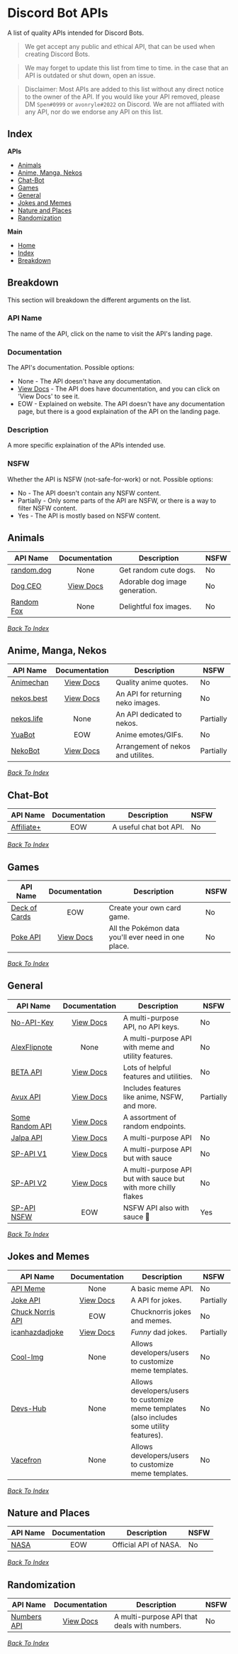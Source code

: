 # Discord Bot APIs
A list of quality APIs intended for Discord Bots.

> We get accept any public and ethical API, that can be used when creating Discord Bots.

> We may forget to update this list from time to time. in the case that an API is outdated or shut down, open an issue.
 
> Disclaimer: Most APIs are added to this list without any direct notice to the owner of the API. If you would like your API removed, please DM `Spen#0999` or `avonryle#2022` on Discord. We are not affliated with any API, nor do we endorse any API on this list.

## Index
**APIs**
- [Animals](#animals)
- [Anime, Manga, Nekos](#anime-manga-nekos)
- [Chat-Bot](#chat-bot)
- [Games](#games)
- [General](#general)
- [Jokes and Memes](#jokes-and-memes)
- [Nature and Places](#nature-and-places)
- [Randomization](#randomization)

**Main**
- [Home](#discord-bot-apis)
- [Index](#index)
- [Breakdown](#breakdown)

## Breakdown
This section will breakdown the different arguments on the list.

### API Name
The name of the API, click on the name to visit the API's landing page.

### Documentation
The API's documentation. Possible options:
- None - The API doesn't have any documentation.
- [View Docs]() - The API does have documentation, and you can click on 'View Docs' to see it.
- EOW - Explained on website. The API doesn't have any documentation page, but there is a good explaination of the API on the landing page.

### Description
A more specific explaination of the APIs intended use.

### NSFW
Whether the API is NSFW (not-safe-for-work) or not. Possible options:
- No - The API doesn't contain any NSFW content.
- Partially - Only some parts of the API are NSFW, or there is a way to filter NSFW content.
- Yes - The API is mostly based on NSFW content.

## Animals
| API Name        | Documentation | Description | NSFW
| -------------   |:-------------:| ------------- | ------------- |
| [random.dog](https://random.dog/woof.json) | None | Get random cute dogs. | No
| [Dog CEO](https://dog.ceo/dog-api/) | [View Docs](https://dog.ceo/dog-api/documentation/) | Adorable dog image generation. | No
| [Random Fox](https://randomfox.ca/) | None | Delightful fox images. | No

*[Back To Index](#index)*

## Anime, Manga, Nekos
| API Name        | Documentation | Description | NSFW
| -------------   |:-------------:| ------------- | ------------- |
[Animechan](https://animechan.vercel.app/)  | [View Docs](https://animechan.vercel.app/guide) | Quality anime quotes. | No
[nekos.best](https://nekos.best) | [View Docs](https://docs.nekos.best/) | An API for returning neko images. | No
[nekos.life](https://nekos.life/) | None | An API dedicated to nekos. | Partially
[YuaBot](https://yuabot.com/api/) | EOW | Anime emotes/GIFs. | No
[NekoBot](https://nekobot.xyz/) | [View Docs](https://docs.nekobot.xyz/) | Arrangement of nekos and utilites. | Partially

*[Back To Index](#index)*

## Chat-Bot
| API Name        | Documentation | Description | NSFW
| -------------   |:-------------:| ------------- | ------------- |
| [Affiliate+](https://api.affiliateplus.xyz/api/docs) | EOW | A useful chat bot API. | No

*[Back To Index](#index)*

## Games
| API Name        | Documentation | Description | NSFW
| -------------   |:-------------:| ------------- | ------------- |
| [Deck of Cards](https://deckofcardsapi.com/) | EOW | Create your own card game. | No
| [Poke API](https://pokeapi.co/) | [View Docs](https://pokeapi.co/docs/v2) | All the Pokémon data you'll ever need in one place. | No

*[Back To Index](#index)*

## General 
| API Name        | Documentation | Description | NSFW
| -------------   |:-------------:| ------------- | ------------- | 
| [No-API-Key](https://no-api-key.com/) | [View Docs](https://docs.no-api-key.com/) | A multi-purpose API, no API keys. | No
| [AlexFlipnote](https://api.alexflipnote.dev/) | None | A multi-purpose API with meme and utility features. | No
| [BETA API](beta-api.tk) | [View Docs](https://docs.beta-api.tk/) | Lots of helpful features and utilities. | No
| [Avux API](https://api.avux.ga/) | [View Docs](https://docs.avux.ga/) | Includes features like anime, NSFW, and more. | Partially
| [Some Random API](https://some-random-api.ml/) | [View Docs](https://some-random-api.ml/docs/welcome/introduction) | A assortment of random endpoints.
| [Jalpa API](https://www.jalpa-api.ga) | [View Docs](https://docs.jalpa-api.ga) | A multi-purpose API | No
| [SP-API V1](https://www.spapi.ga) | [View Docs](https://wiki.spapiwiki.ga) | A multi-purpose API but with sauce | No
| [SP-API V2](https://www.spapi.ga) | [View Docs](https://wiki2.spapiwiki.ga) | A multi-purpose API but with sauce but with more chilly flakes | No
| [SP-API NSFW](https://nsfw.spapi.ga) | EOW | NSFW API also with sauce 🔞 | Yes

*[Back To Index](#index)*

## Jokes and Memes
| API Name        | Documentation | Description | NSFW
| -------------   |:-------------:| ------------- | ------------- | 
| [API Meme](http://apimeme.com/) | None |  A basic meme API. | No
| [Joke API](https://v2.jokeapi.dev/joke) | [View Docs](https://v2.jokeapi.dev/) | A API for jokes. | Partially
| [Chuck Norris API](https://api.chucknorris.io/) | EOW | Chucknorris jokes and memes. | No
| [icanhazdadjoke](https://icanhazdadjoke.com/) | [View Docs](https://icanhazdadjoke.com/api) | *Funny* dad jokes. | Partially
| [Cool-Img](https://api.cool-img-api.ml/) | None | Allows developers/users to customize meme templates. | No
| [Devs-Hub](https://api.devs-hub.xyz/) | None | Allows developers/users to customize meme templates (also includes some utility features). | No
| [Vacefron](https://vacefron.nl/api/) | None | Allows developers/users to customize meme templates. | No

*[Back To Index](#index)*

## Nature and Places
| API Name        | Documentation | Description | NSFW
| -------------   |:-------------:| ------------- | ------------- |
| [NASA](https://api.nasa.gov/) | EOW | Official API of NASA. | No

*[Back To Index](#index)*

## Randomization
| API Name        | Documentation | Description | NSFW
| -------------   |:-------------:| ------------- | ------------- |
| [Numbers API](http://numbersapi.com) | [View Docs](http://numbersapi.com) | A multi-purpose API that deals with numbers. | No

*[Back To Index](#index)*
